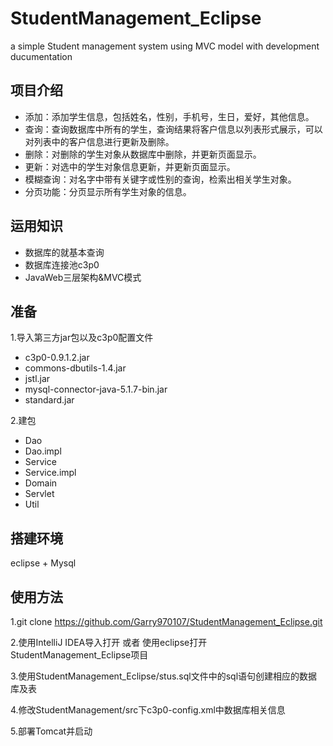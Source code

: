 # StudentManagement_Eclipse
a simple Student management system using MVC model with development ducumentation
## 项目介绍
* 添加：添加学生信息，包括姓名，性别，手机号，生日，爱好，其他信息。
* 查询：查询数据库中所有的学生，查询结果将客户信息以列表形式展示，可以对列表中的客户信息进行更新及删除。
* 删除：对删除的学生对象从数据库中删除，并更新页面显示。
* 更新：对选中的学生对象信息更新，并更新页面显示。
* 模糊查询：对名字中带有关键字或性别的查询，检索出相关学生对象。
* 分页功能：分页显示所有学生对象的信息。

## 运用知识

* 数据库的就基本查询
* 数据库连接池c3p0
* JavaWeb三层架构&MVC模式

## 准备

1.导入第三方jar包以及c3p0配置文件

* c3p0-0.9.1.2.jar
* commons-dbutils-1.4.jar
* jstl.jar
* mysql-connector-java-5.1.7-bin.jar
* standard.jar


2.建包

* Dao
* Dao.impl
* Service
* Service.impl
* Domain
* Servlet
* Util

## 搭建环境
eclipse + Mysql

## 使用方法
1.git clone https://github.com/Garry970107/StudentManagement_Eclipse.git

2.使用IntelliJ IDEA导入打开 或者 使用eclipse打开StudentManagement_Eclipse项目

3.使用StudentManagement_Eclipse/stus.sql文件中的sql语句创建相应的数据库及表

4.修改StudentManagement/src下c3p0-config.xml中数据库相关信息

5.部署Tomcat并启动
